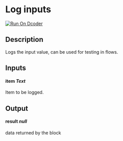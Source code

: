 # Log inputs
[![Run On Dcoder](https://static-content.dcoder.tech/dcoder-assets/run-on-dcoder.svg)](https://code.dcoder.tech/feed/project/6043ac254135eb202d937c55)

## Description
Logs the input value, can be used for testing in flows.

## Inputs
#### **item**  *Text*
Item to be logged.

## Output
#### **result**  *null*
data returned by the block

